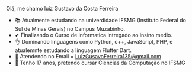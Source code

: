 Olá, me chamo luiz Gustavo da Costa Ferreira

- 📚 Atualmente estudando na univerdidade IFSMG (Instituto Federal do Sul de Minas Gerais) no Campus Muzabinho.
- ✔ Finalizando o Curso de informatica intregado ao insino medio.
- 👌 Dominando linguagens como Python, c++, JavaScript, PHP, e atualemnte estudando a linguagem Flutter Dart.
- 📳 Atendendo no Email = LuizGusavoFerreira135@gmail.com
- 🙌 Tenho 17 anos, pretendo cursar Ciencias da Computação no IFSMG

